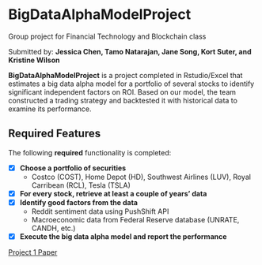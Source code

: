 # BigDataAlphaModelProject
Group project for Financial Technology and Blockchain class

Submitted by: **Jessica Chen, Tamo Natarajan, Jane Song, Kort Suter, and Kristine Wilson**

**BigDataAlphaModelProject** is a project completed in Rstudio/Excel that estimates a big data alpha model for a portfolio of several stocks to identify significant independent factors on ROI. Based on our model, the team constructed a trading strategy and backtested it with historical data to examine its performance.

## Required Features

The following **required** functionality is completed:

- [x] **Choose a portfolio of securities**
  - Costco (COST), Home Depot (HD), Southwest Airlines (LUV), Royal Carribean (RCL), Tesla (TSLA)
- [x] **For every stock, retrieve at least a couple of years’ data**
- [x] **Identify good factors from the data**
  - Reddit sentiment data using PushShift API
  - Macroeconomic data from Federal Reserve database (UNRATE, CANDH, etc.)
- [x] **Execute the big data alpha model and report the performance**

[Project 1 Paper](https://github.com/jess3432/BigDataAlphaModelProject/blob/ab2389e9065b7f13655d6b5232b87fe1ea553ddf/Project%201%20Additional%20Material/Project1Paper.pdf)
